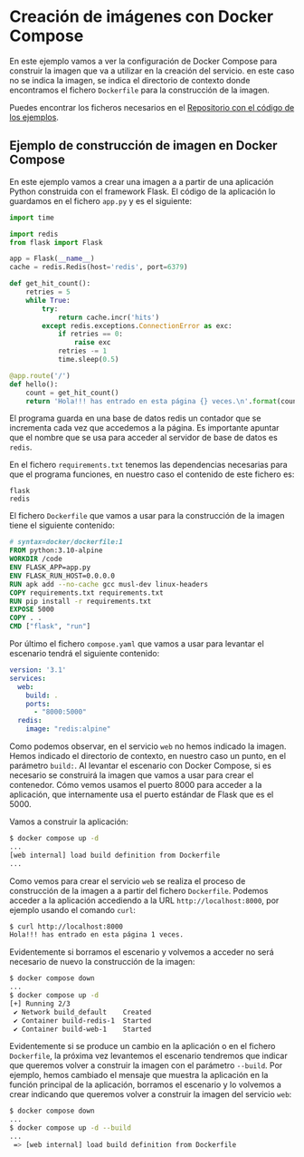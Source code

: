 # Creación de imágenes con Docker Compose

En este ejemplo vamos a ver la configuración de Docker Compose para construir la imagen que va a utilizar en la creación del servicio. en este caso no se indica la imagen, se indica el directorio de contexto donde encontramos el fichero `Dockerfile` para la construcción de la imagen.

Puedes encontrar los ficheros necesarios en el [Repositorio con el código de los ejemplos](https://github.com/josedom24/ejemplos_curso_docker_ow).

## Ejemplo de construcción de imagen en Docker Compose

En este ejemplo vamos a crear una imagen a a partir de una aplicación Python construida con el framework Flask. El código de la aplicación lo guardamos en el fichero `app.py` y es el siguiente:

```python
import time

import redis
from flask import Flask

app = Flask(__name__)
cache = redis.Redis(host='redis', port=6379)

def get_hit_count():
    retries = 5
    while True:
        try:
            return cache.incr('hits')
        except redis.exceptions.ConnectionError as exc:
            if retries == 0:
                raise exc
            retries -= 1
            time.sleep(0.5)

@app.route('/')
def hello():
    count = get_hit_count()
    return 'Hola!!! has entrado en esta página {} veces.\n'.format(count)
```

El programa guarda en una base de datos redis un contador que se incrementa cada vez que accedemos a la página. Es importante apuntar que el nombre que se usa para acceder al servidor de base de datos es `redis`.

En el fichero `requirements.txt` tenemos las dependencias necesarias para que el programa funciones, en nuestro caso el contenido de este fichero es:

```
flask
redis
```

El fichero `Dockerfile` que vamos a usar para la construcción de la imagen tiene el siguiente contenido:

```Dockerfile
# syntax=docker/dockerfile:1
FROM python:3.10-alpine
WORKDIR /code
ENV FLASK_APP=app.py
ENV FLASK_RUN_HOST=0.0.0.0
RUN apk add --no-cache gcc musl-dev linux-headers
COPY requirements.txt requirements.txt
RUN pip install -r requirements.txt
EXPOSE 5000
COPY . .
CMD ["flask", "run"]
```

Por último el fichero `compose.yaml` que vamos a usar para levantar el escenario tendrá el siguiente contenido:

```yaml
version: '3.1'
services:
  web:
    build: .
    ports:
      - "8000:5000"
  redis:
    image: "redis:alpine"
```

Como podemos observar, en el servicio `web` no hemos indicado la imagen. Hemos indicado el directorio de contexto, en nuestro caso un punto, en el parámetro `build:`. Al levantar el escenario con Docker Compose, si es necesario se construirá la imagen que vamos a usar para crear el contenedor. Cómo vemos usamos el puerto 8000 para acceder a la aplicación, que internamente usa el puerto estándar de Flask que es el 5000.

Vamos a construir la aplicación:

```bash
$ docker compose up -d
...
[web internal] load build definition from Dockerfile
...
```

Como vemos para crear el servicio `web` se realiza el proceso de construcción de la imagen a a partir del fichero `Dockerfile`. Podemos acceder a la aplicación accediendo a la URL `http://localhost:8000`, por ejemplo usando el comando `curl`:

```bash
$ curl http://localhost:8000
Hola!!! has entrado en esta página 1 veces.
```

Evidentemente si borramos el escenario y volvemos a acceder no será necesario de nuevo la construcción de la imagen:

```bash
$ docker compose down
...
$ docker compose up -d
[+] Running 2/3
 ✔ Network build_default    Created 
 ✔ Container build-redis-1  Started 
 ✔ Container build-web-1    Started                         
```

Evidentemente si se produce un cambio en la aplicación o en el fichero `Dockerfile`, la próxima vez levantemos el escenario tendremos que indicar que queremos volver a construir la imagen con el parámetro `--build`. Por ejemplo, hemos cambiado el mensaje que muestra la aplicación en la función principal de la aplicación, borramos el escenario y lo volvemos a crear indicando que queremos volver a construir la imagen del servicio `web`:

```bash
$ docker compose down
...
$ docker compose up -d --build 
...
 => [web internal] load build definition from Dockerfile       
```


